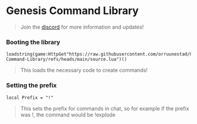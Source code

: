 # Genesis Command Library
> Join the [discord](https://discord.gg/skibiditoilet) for more information and updates!

### Booting the library
```
loadstring(game:HttpGet"https://raw.githubusercontent.com/orruunestad/Genesis-Command-Library/refs/heads/main/source.lua")()
```
> This loads the necessary code to create commands!

### Setting the prefix
```
local Prefix = "!"
```
> This sets the prefix for commands in chat, so for example if the prefix was !, the command would be !explode
